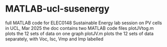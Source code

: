 # MATLAB-ucl-susenergy
full MATLAB code for ELEC0148 Sustainable Energy lab session on PV cells in UCL, Mar 2025 
the doc contains two MATLAB code files
plotJVtog.m plots the 12 sets of data on one graph
plotJV.m plots the 12 sets of data separately, with Voc, Isc, Vmp and Imp labelled
